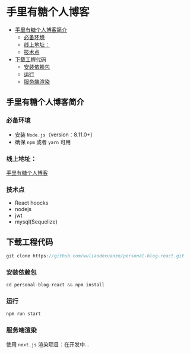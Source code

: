 手里有糖个人博客
=================

* [手里有糖个人博客简介](#%E6%89%8B%E9%87%8C%E6%9C%89%E7%B3%96%E4%B8%AA%E4%BA%BA%E5%8D%9A%E5%AE%A2%E7%AE%80%E4%BB%8B)
  * [必备环境](#%E5%BF%85%E5%A4%87%E7%8E%AF%E5%A2%83)
  * [线上地址：](#%E7%BA%BF%E4%B8%8A%E5%9C%B0%E5%9D%80)
  * [技术点](#%E6%8A%80%E6%9C%AF%E7%82%B9)
* [下载工程代码](#%E4%B8%8B%E8%BD%BD%E5%B7%A5%E7%A8%8B%E4%BB%A3%E7%A0%81)
  * [安装依赖包](#%E5%AE%89%E8%A3%85%E4%BE%9D%E8%B5%96%E5%8C%85)
  * [运行](#%E8%BF%90%E8%A1%8C)
  * [服务端渲染](#%E6%9C%8D%E5%8A%A1%E7%AB%AF%E6%B8%B2%E6%9F%93)


## 手里有糖个人博客简介

### 必备环境

- 安装 `Node.js`（version：8.11.0+）
- 确保 `npm` 或者 `yarn` 可用

### 线上地址：

[手里有糖个人博客](http://wayne.whgjh.top)

### 技术点

- React hoocks
- nodejs
- jwt
- mysql(Sequelize)



## 下载工程代码

```javascript
git clone https://github.com/wuliaodexuanze/personal-blog-react.git
```

### 安装依赖包

``` javascript
cd personal-blog-react && npm install
```

### 运行

``` javascript
npm run start
```

### 服务端渲染

使用 `next.js` 渲染项目：在开发中...

